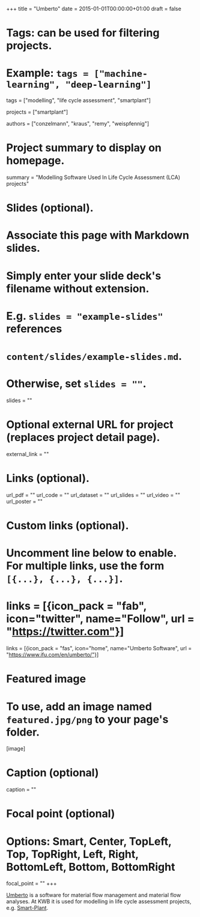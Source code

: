 +++
title = "Umberto"
date = 2015-01-01T00:00:00+01:00
draft = false

# Tags: can be used for filtering projects.
# Example: `tags = ["machine-learning", "deep-learning"]`
tags = ["modelling", "life cycle assessment", "smartplant"]

projects = ["smartplant"]

authors = ["conzelmann", "kraus", "remy", "weispfennig"]


# Project summary to display on homepage.
summary = "Modelling Software Used In Life Cycle Assessment (LCA) projects"

# Slides (optional).
#   Associate this page with Markdown slides.
#   Simply enter your slide deck's filename without extension.
#   E.g. `slides = "example-slides"` references 
#   `content/slides/example-slides.md`.
#   Otherwise, set `slides = ""`.
slides = ""

# Optional external URL for project (replaces project detail page).
external_link = ""

# Links (optional).
url_pdf = ""
url_code = ""
url_dataset = ""
url_slides = ""
url_video = ""
url_poster = ""

# Custom links (optional).
#   Uncomment line below to enable. For multiple links, use the form `[{...}, {...}, {...}]`.
# links = [{icon_pack = "fab", icon="twitter", name="Follow", url = "https://twitter.com"}]
links = [{icon_pack = "fas", icon="home", name="Umberto Software", url = "https://www.ifu.com/en/umberto/"}]


# Featured image
# To use, add an image named `featured.jpg/png` to your page's folder. 
[image]
  # Caption (optional)
  caption = ""

  # Focal point (optional)
  # Options: Smart, Center, TopLeft, Top, TopRight, Left, Right, BottomLeft, Bottom, BottomRight
  focal_point = ""
+++

[Umberto](https://www.ifu.com/en/umberto/) is a software for material flow management and material flow analyses. At KWB it is used for modelling in life 
cycle assessment projects, e.g. [Smart-Plant](../project/smartplant/).

